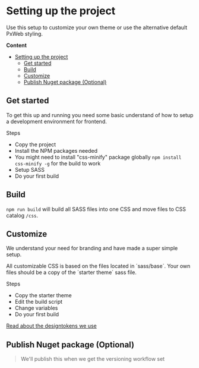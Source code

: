 # Setting up the project

Use this setup to customize your own theme or use the alternative default PxWeb styling.

**Content**

  - [Setting up the project](#setting-up-the-project)
    - [Get started](#get-started)
    - [Build](#build)
    - [Customize](#customize)
    - [Publish Nuget package (Optional)](#publish-nuget-package-optional)

## Get started

To get this up and running you need some basic understand of how to setup a development environment for frontend.

Steps 

- Copy the project
- Install the NPM packages needed
- You might need to install "css-minify" package globally ```npm install css-minify -g``` for the build to work
- Setup SASS
- Do your first build

## Build

```npm run build``` will build all SASS files into one CSS and move files to CSS catalog ```/css```. 

## Customize

We understand your need for branding and have made a super simple setup. 

All customizable CSS is based on the files located in ´sass/base´. Your own files should be a copy of the ´starter theme´ sass file.

Steps

- Copy the starter theme
- Edit the build script
- Change variables
- Do your first build

[Read about the designtokens we use](/docs/tokens.md)

## Publish Nuget package (Optional)

> We'll publish this when we get the versioning workflow set
